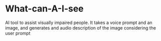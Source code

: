 # What-can-A-I-see
AI tool to assist visually impaired people. It takes a voice prompt and an image, and generates and audio description of the image considering the user prompt
